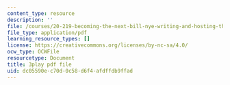 ```yaml
---
content_type: resource
description: ''
file: /courses/20-219-becoming-the-next-bill-nye-writing-and-hosting-the-educational-show-january-iap-2015/dc05590ec70d0c58d6f4afdffdb9ffad_RINP7d9ohaw.pdf
file_type: application/pdf
learning_resource_types: []
license: https://creativecommons.org/licenses/by-nc-sa/4.0/
ocw_type: OCWFile
resourcetype: Document
title: 3play pdf file
uid: dc05590e-c70d-0c58-d6f4-afdffdb9ffad
---
```

